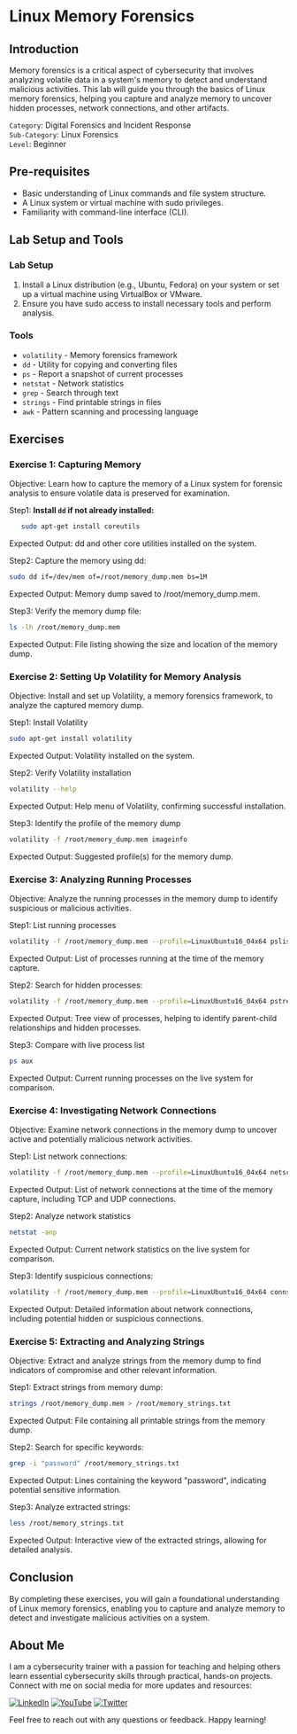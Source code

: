 # Linux Memory Forensics

## Introduction

Memory forensics is a critical aspect of cybersecurity that involves analyzing volatile data in a system's memory to detect and understand malicious activities. This lab will guide you through the basics of Linux memory forensics, helping you capture and analyze memory to uncover hidden processes, network connections, and other artifacts.    

`Category`: Digital Forensics and Incident Response   
`Sub-Category`: Linux Forensics   
`Level`: Beginner   

## Pre-requisites

- Basic understanding of Linux commands and file system structure.
- A Linux system or virtual machine with sudo privileges.
- Familiarity with command-line interface (CLI).

## Lab Setup and Tools

### Lab Setup

1. Install a Linux distribution (e.g., Ubuntu, Fedora) on your system or set up a virtual machine using VirtualBox or VMware.
2. Ensure you have sudo access to install necessary tools and perform analysis.

### Tools

- `volatility` - Memory forensics framework
- `dd` - Utility for copying and converting files
- `ps` - Report a snapshot of current processes
- `netstat` - Network statistics
- `grep` - Search through text
- `strings` - Find printable strings in files
- `awk` - Pattern scanning and processing language

## Exercises

### Exercise 1: Capturing Memory

Objective: Learn how to capture the memory of a Linux system for forensic analysis to ensure volatile data is preserved for examination.

Step1:  **Install `dd` if not already installed:**
```bash
   sudo apt-get install coreutils
```
Expected Output: dd and other core utilities installed on the system.

Step2: Capture the memory using dd:

```bash
sudo dd if=/dev/mem of=/root/memory_dump.mem bs=1M
```
Expected Output: Memory dump saved to /root/memory_dump.mem.

Step3: Verify the memory dump file:

```bash
ls -lh /root/memory_dump.mem
```
Expected Output: File listing showing the size and location of the memory dump.

### Exercise 2: Setting Up Volatility for Memory Analysis
Objective: Install and set up Volatility, a memory forensics framework, to analyze the captured memory dump.

Step1: Install Volatility
```bash
sudo apt-get install volatility
```
Expected Output: Volatility installed on the system.

Step2: Verify Volatility installation

```bash
volatility --help
```
Expected Output: Help menu of Volatility, confirming successful installation.

Step3: Identify the profile of the memory dump

```bash
volatility -f /root/memory_dump.mem imageinfo
```
Expected Output: Suggested profile(s) for the memory dump.

### Exercise 3: Analyzing Running Processes
Objective: Analyze the running processes in the memory dump to identify suspicious or malicious activities.

Step1: List running processes
```bash
volatility -f /root/memory_dump.mem --profile=LinuxUbuntu16_04x64 pslist
```
Expected Output: List of processes running at the time of the memory capture.

Step2: Search for hidden processes:

```bash
volatility -f /root/memory_dump.mem --profile=LinuxUbuntu16_04x64 pstree
```
Expected Output: Tree view of processes, helping to identify parent-child relationships and hidden processes.

Step3: Compare with live process list

```bash
ps aux
```
Expected Output: Current running processes on the live system for comparison.

### Exercise 4: Investigating Network Connections
Objective: Examine network connections in the memory dump to uncover active and potentially malicious network activities.

Step1: List network connections:

```bash
volatility -f /root/memory_dump.mem --profile=LinuxUbuntu16_04x64 netscan
```
Expected Output: List of network connections at the time of the memory capture, including TCP and UDP connections.

Step2: Analyze network statistics

```bash
netstat -anp
```
Expected Output: Current network statistics on the live system for comparison.

Step3: Identify suspicious connections:

```bash
volatility -f /root/memory_dump.mem --profile=LinuxUbuntu16_04x64 connscan
```
Expected Output: Detailed information about network connections, including potential hidden or suspicious connections.

### Exercise 5: Extracting and Analyzing Strings
Objective: Extract and analyze strings from the memory dump to find indicators of compromise and other relevant information.

Step1: Extract strings from memory dump:

```bash
strings /root/memory_dump.mem > /root/memory_strings.txt
```
Expected Output: File containing all printable strings from the memory dump.

Step2: Search for specific keywords:

```bash
grep -i "password" /root/memory_strings.txt
```
Expected Output: Lines containing the keyword "password", indicating potential sensitive information.

Step3: Analyze extracted strings:

```bash
less /root/memory_strings.txt
```
Expected Output: Interactive view of the extracted strings, allowing for detailed analysis.

## Conclusion

By completing these exercises, you will gain a foundational understanding of Linux memory forensics, enabling you to capture and analyze memory to detect and investigate malicious activities on a system.

## About Me

I am a cybersecurity trainer with a passion for teaching and helping others learn essential cybersecurity skills through practical, hands-on projects. Connect with me on social media for more updates and resources:

[![LinkedIn](https://img.icons8.com/fluent/48/000000/linkedin.png)](https://www.linkedin.com/in/rajneeshcyber)
[![YouTube](https://img.icons8.com/fluent/48/000000/youtube-play.png)](https://www.youtube.com/@rajneeshcyber)
[![Twitter](https://img.icons8.com/fluent/48/000000/twitter.png)](https://twitter.com/rajneeshcyber)

Feel free to reach out with any questions or feedback. Happy learning!
